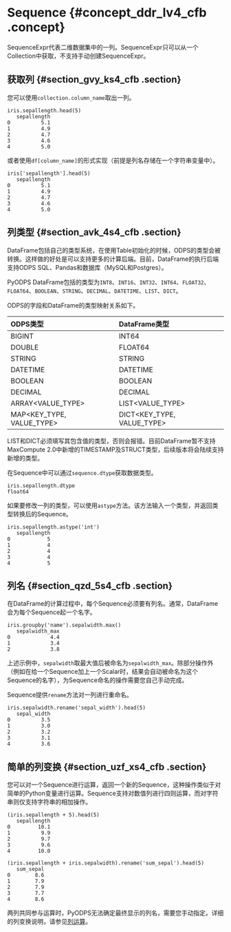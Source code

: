 # Sequence {#concept_ddr_lv4_cfb .concept}

SequenceExpr代表二维数据集中的一列。SequenceExpr只可以从一个Collection中获取，不支持手动创建SequenceExpr。

## 获取列 {#section_gvy_ks4_cfb .section}

您可以使用`collection.column_name`取出一列。

``` {#codeblock_mqd_acu_3uk .language-sql}
iris.sepallength.head(5)
   sepallength
0          5.1
1          4.9
2          4.7
3          4.6
4          5.0
```

或者使用`df[column_name]`的形式实现（前提是列名存储在一个字符串变量中）。

``` {#codeblock_yb9_lpd_pl8 .language-sql}
iris['sepallength'].head(5)
   sepallength
0          5.1
1          4.9
2          4.7
3          4.6
4          5.0
```

## 列类型 {#section_avk_4s4_cfb .section}

DataFrame包括自己的类型系统，在使用Table初始化的时候，ODPS的类型会被转换。这样做的好处是可以支持更多的计算后端。目前，DataFrame的执行后端支持ODPS SQL、Pandas和数据库（MySQL和Postgres）。

PyODPS DataFrame包括的类型为`INT8`、`INT16`、`INT32`、`INT64`、`FLOAT32`、`FLOAT64`、`BOOLEAN`、`STRING`、`DECIMAL`、`DATETIME`、`LIST`、`DICT`。

ODPS的字段和DataFrame的类型映射关系如下。

|ODPS类型|DataFrame类型|
|:-----|:----------|
|BIGINT|INT64|
|DOUBLE|FLOAT64|
|STRING|STRING|
|DATETIME|DATETIME|
|BOOLEAN|BOOLEAN|
|DECIMAL|DECIMAL|
|ARRAY<VALUE\_TYPE\>|LIST<VALUE\_TYPE\>|
|MAP<KEY\_TYPE, VALUE\_TYPE\>|DICT<KEY\_TYPE, VALUE\_TYPE\>|

LIST和DICT必须填写其包含值的类型，否则会报错。目前DataFrame暂不支持MaxCompute 2.0中新增的TIMESTAMP及STRUCT类型，后续版本将会陆续支持新增的类型。

在Sequence中可以通过`sequence.dtype`获取数据类型。

``` {#codeblock_m58_q46_ki8 .language-sql}
iris.sepallength.dtype
float64
```

如果要修改一列的类型，可以使用`astype`方法。该方法输入一个类型，并返回类型转换后的Sequence。

``` {#codeblock_vdw_bm4_0aj}
iris.sepallength.astype('int')
   sepallength
0            5
1            4
2            4
3            4
4            5
```

## 列名 {#section_qzd_5s4_cfb .section}

在DataFrame的计算过程中，每个Sequence必须要有列名。通常，DataFrame会为每个Sequence起一个名字。

``` {#codeblock_bdu_1l8_ium}
iris.groupby('name').sepalwidth.max()
   sepalwidth_max
0             4.4
1             3.4
2             3.8
```

上述示例中，`sepalwidth`取最大值后被命名为`sepalwidth_max`。除部分操作外（例如在给一个Sequence加上一个Scalar时，结果会自动被命名为这个Sequence的名字），为Sequence命名的操作需要您自己手动完成。

Sequence提供`rename`方法对一列进行重命名。

``` {#codeblock_y8z_sod_p6r}
iris.sepalwidth.rename('sepal_width').head(5)
   sepal_width
0          3.5
1          3.0
2          3.2
3          3.1
4          3.6
```

## 简单的列变换 {#section_uzf_xs4_cfb .section}

您可以对一个Sequence进行运算，返回一个新的Sequence，这种操作类似于对简单的Python变量进行运算。Sequence支持对数值列进行四则运算，而对字符串则仅支持字符串的相加操作。

``` {#codeblock_eqg_1l0_rll}
(iris.sepallength + 5).head(5)
   sepallength
0         10.1
1          9.9
2          9.7
3          9.6
4         10.0
```

``` {#codeblock_4dx_ui0_4an}
(iris.sepallength + iris.sepalwidth).rename('sum_sepal').head(5)
   sum_sepal
0        8.6
1        7.9
2        7.9
3        7.7
4        8.6
```

两列共同参与运算时，PyODPS无法确定最终显示的列名，需要您手动指定。详细的列变换说明，请参见[列运算](cn.zh-CN/开发/PyODPS/DataFrame/列运算.md#)。

